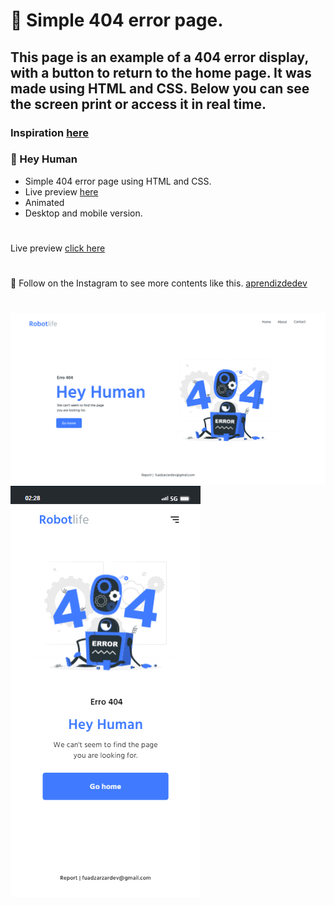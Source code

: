 # 🔭 Simple 404 error page.
## This page is an example of a 404 error display, with a button to return to the home page. It was made using HTML and CSS. Below you can see the screen print or access it in real time.

### Inspiration [here](https://github.com/bedimcode/responsive-404-page)

### 🚧 Hey Human

- Simple 404 error page using HTML and CSS.
- Live preview [here](http://fznotfound.surge.sh/)
- Animated
- Desktop and mobile version.

#

Live preview [click here](http://fznotfound.surge.sh/)

#

💙 Follow on the Instagram to see more contents like this. [aprendizdedev](https://www.instagram.com/aprendizdedev/)

# 


![preview img](/preview.png)
![preview img](/preview2.png)
